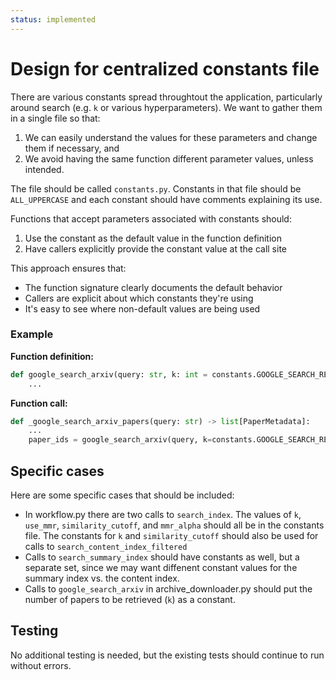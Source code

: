```yaml
---
status: implemented
---
```


# Design for centralized constants file

There are various constants spread throughtout the application, particularly around search
(e.g. `k` or various hyperparameters). We want to gather them in a single file so that:

1. We can easily understand the values for these parameters and change them if necessary, and
2. We avoid having the same function different parameter values, unless intended.

The file should be called `constants.py`. Constants in that file should be `ALL_UPPERCASE`
and each constant should have comments explaining its use.

Functions that accept parameters associated with constants should:
1. Use the constant as the default value in the function definition
2. Have callers explicitly provide the constant value at the call site

This approach ensures that:
- The function signature clearly documents the default behavior
- Callers are explicit about which constants they're using
- It's easy to see where non-default values are being used

### Example

**Function definition:**
```python
def google_search_arxiv(query: str, k: int = constants.GOOGLE_SEARCH_RESULT_COUNT, verbose: bool = False) -> list[str]:
    ...
```

**Function call:**
```python
def _google_search_arxiv_papers(query: str) -> list[PaperMetadata]:
    ...
    paper_ids = google_search_arxiv(query, k=constants.GOOGLE_SEARCH_RESULT_COUNT)
```

## Specific cases
Here are some specific cases that should be included:

- In workflow.py there are two calls to `search_index`. The values of `k`, `use_mmr`,
  `similarity_cutoff`, and `mmr_alpha` should all be in the constants file. The constants
  for `k` and `similarity_cutoff` should also be used for calls to `search_content_index_filtered`
- Calls to `search_summary_index` should have constants as well, but a separate set, since we
  may want diffenent constant values for the summary index vs. the content index.
- Calls to `google_search_arxiv` in archive_downloader.py should put the number of papers
  to be retrieved (`k`) as a constant.

## Testing
No additional testing is needed, but the existing tests should continue to run without errors.

